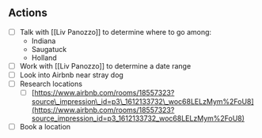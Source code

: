 ## Actions
- [ ] Talk with [[Liv Panozzo]] to determine where to go among:
	- Indiana
	- Saugatuck
	- Holland
- [ ] Work with [[Liv Panozzo]] to determine a date range
- [ ] Look into Airbnb near stray dog
- [ ] Research locations
	- [ ] [https://www.airbnb.com/rooms/18557323?source\_impression\_id=p3\_1612133732\_woc68LELzMym%2FoU8](https://www.airbnb.com/rooms/18557323?source_impression_id=p3_1612133732_woc68LELzMym%2FoU8)
- [ ] Book a location